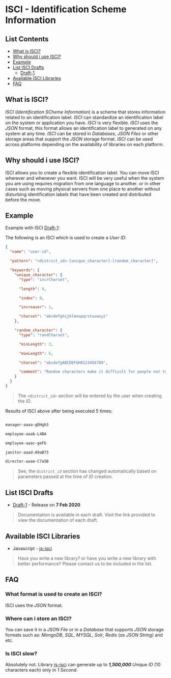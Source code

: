 # ISCI - Identification Scheme Information

## List Contents

- [What is ISCI?](#what-is-isci)
- [Why should i use ISCI?](#why-should-i-use-isci)
- [Example](#example)
- [List ISCI Drafts](#list-isci-drafts)
  - [Draft-1](/drafts/draft-1)
- [Available ISCI Libraries](#available-isci-libraries)
- [FAQ](#faq)

## What is ISCI?

_ISCI_ (_Identification SCheme Information_) is a scheme that stores information related to an identification label. _ISCI_ can standardize an identification label on the system or application you have. _ISCI_ is very flexible. _ISCI_ uses the _JSON_ format, this format allows an identification label to generated on any system at any time. _ISCI_ can be stored in _Databases_, _JSON Files_ or other storage areas that support the _JSON_ storage format. _ISCI_ can be used across platforms depending on the availability of libraries on each platform.

## Why should i use ISCI?

ISCI allows you to create a flexible identification label. You can move ISCI wherever and whenever you want. ISCI will be very useful when the system you are using requires migration from one language to another. or in other cases such as moving physical servers from one place to another without disturbing identification labels that have been created and distributed before the move.

## Example

Example with ISCI [Draft-1](/drafts/draft-1):

The following is an ISCI which is used to create a _User ID_:

```json
{
  "name": "user-id",

  "pattern": "<district_id>-[unique_character]-[random_character]",

  "keywords": {
    "unique_character": {
      "type": "incrCharset",

      "length": 4,

      "index": 0,

      "increaser": 1,

      "charset": "abcdefghijklmnopqrstuvwxyz"
    },

    "random_character": {
      "type": "randCharset",

      "minLength": 3,

      "maxLength": 6,

      "charset": "abcdefgABCDEFGH0123456789",

      "comment": "Random characters make it difficult for people not to try to find IDs with dummy or bruteforce techniques"
    }
  }
}
```

> The `<district_id>` section will be entered by the user when creating the _ID_.

Results of ISCI above after being executed 5 times:

```bash

manager-aaaa-gDHgb3

employee-aaab-L4BA

employee-aaac-geFb

janitor-aaad-A9aB73

director-aaae-C7a5B

```

> See, the `district_id` section has changed automatically based on parameters passed at the time of _ID_ creation.

## List ISCI Drafts

- [Draft-1](/drafts/draft-1) - Release on **7 Feb 2020**

> Documentation is available in each draft. Visit the link provided to view the documentation of each draft.

## Available ISCI Libraries

- Javascript - [js-isci](https://github.com/laodemalfatih/js-isci)

> Have you write a new library? or have you write a new library with better performance? Please contact us to be included in the list.

## FAQ

### What format is used to create an ISCI?

ISCI uses the _JSON_ format.

### Where can i store an ISCI?

You can save it in a _JSON File_ or in a _Database_ that supports _JSON_ storage formats such as: _MongoDB_, _SQL_, _MYSQL_, _Solr_, _Redis_ (_as JSON String_) and etc.

### Is ISCI slow?

Absolutely not. Library [js-isci](https://github.com/laodemalfatih/js-isci) can generate up to _**1,500,000**_ _Unique ID_ (10 characters each) only in _1 Second_.
